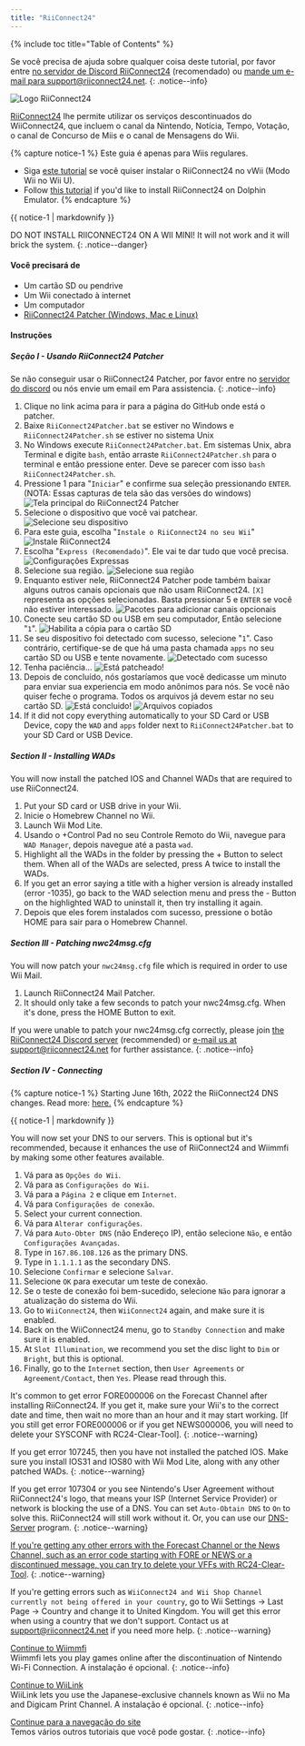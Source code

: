 ```yaml
---
title: "RiiConnect24"
---
```


{% include toc title="Table of Contents" %}

Se você precisa de ajuda sobre qualquer coisa deste tutorial, por favor entre [no servidor de Discord RiiConnect24](https://discord.gg/rc24) (recomendado) ou [mande um e-mail para support@riiconnect24.net](mailto:support@riiconnect24.net).
{: .notice--info}

![Logo RiiConnect24](/images/WiiRC24Logo.jpg)

[RiiConnect24](https://rc24.xyz/) lhe permite utilizar os serviços descontinuados do WiiConnect24, que incluem o canal da Nintendo, Notícia, Tempo, Votação, o canal de Concurso de Miis e o canal de Mensagens do Wii.

{% capture notice-1 %}
Este guia é apenas para Wiis regulares.

- Siga [este tutorial](riiconnect24-vwii) se você quiser instalar o RiiConnect24 no vWii (Modo Wii no Wii U).
- Follow [this tutorial](riiconnect24-dolphin) if you'd like to install RiiConnect24 on Dolphin Emulator.
{% endcapture %}

<div class="notice--warning">{{ notice-1 | markdownify }}</div>

DO NOT INSTALL RIICONNECT24 ON A WII MINI! It will not work and it will brick the system.
{: .notice--danger}

#### Você precisará de

* Um cartão SD ou pendrive
* Um Wii conectado à internet
* Um computador
* [RiiConnect24 Patcher (Windows, Mac e Linux)](https://github.com/RiiConnect24/RiiConnect24-Patcher/releases)

#### Instruções

##### Seção I - Usando RiiConnect24 Patcher

Se não conseguir usar o RiiConnect24 Patcher, por favor entre no [ servidor do discord](https://discord.gg/rc24) ou nós envie um email em[](mailto:support@riiconnect24.net) Para assistencia.
{: .notice--info}

1. Clique no link acima para ir para a página do GitHub onde está o patcher.
2. Baixe `RiiConnect24Patcher.bat` se estiver no Windows e `RiiConnect24Patcher.sh` se estiver no sistema Unix
3. No Windows execute `RiiConnect24Patcher.bat`. Em sistemas Unix, abra Terminal e digite `bash`, então arraste `RiiConnect24Patcher.sh` para o terminal e então pressione enter. Deve se parecer com isso `bash RiiConnect24Patcher.sh`.
4. Pressione 1 para "`Iniciar`" e confirme sua seleção pressionando `ENTER`. (NOTA: Essas capturas de tela são das versões do windows) ![Tela principal do RiiConnect24 Patcher](/images/RC24_Patcher/1.JPG)
5. Selecione o dispositivo que você vai patchear. ![Selecione seu dispositivo](/images/RC24_Patcher/2.JPG)
6. Para este guia, escolha "`Instale o RiiConnect24 no seu Wii`" ![Instale RiiConnect24](/images/RC24_Patcher/3.JPG)
7. Escolha "`Express (Recomendado)`". Ele vai te dar tudo que você precisa. ![Configurações Expressas](/images/RC24_Patcher/4.JPG)
8. Selecione sua região. ![Selecione sua região](/images/RC24_Patcher/5.JPG)
9. Enquanto estiver nele, RiiConnect24 Patcher pode também baixar alguns outros canais opcionais que não usam RiiConnect24. `[X]` representa as opções selecionadas. Basta pressionar 5 e `ENTER` se você não estiver interessado. ![Pacotes para adicionar canais opcionais](/images/RC24_Patcher/6.JPG)
10. Conecte seu cartão SD ou USB em seu computador, Então selecione "`1`". ![Habilita a cópia para o cartão SD](/images/RC24_Patcher/7.JPG)
11. Se seu dispositivo foi detectado com sucesso, selecione "`1`". Caso contrário, certifique-se de que há uma pasta chamada `apps` no seu cartão SD ou USB e tente novamente. ![Detectado com sucesso](/images/RC24_Patcher/8.JPG)
12. Tenha paciência... ![Está patcheado!](/images/RC24_Patcher/9.JPG)
13. Depois de concluído, nós gostaríamos que você dedicasse um minuto para enviar sua experiencia em modo anônimos para nós.  Se você não quiser feche o programa. Todos os arquivos já devem estar no seu cartão SD. ![Está concluido!](/images/RC24_Patcher/10.JPG) ![Arquivos copiados](/images/RC24_Patcher/11.PNG)
14. If it did not copy everything automatically to your SD Card or USB Device, copy the `WAD` and `apps` folder next to `RiiConnect24Patcher.bat` to your SD Card or USB Device.

##### Section II - Installing WADs

You will now install the patched IOS and Channel WADs that are required to use RiiConnect24.

1. Put your SD card or USB drive in your Wii.
2. Inicie o Homebrew Channel no Wii.
3. Launch Wii Mod Lite.
4. Usando o +Control Pad no seu Controle Remoto do Wii, navegue para `WAD Manager`, depois navegue até a pasta `wad`.
5. Highlight all the WADs in the folder by pressing the + Button to select them. When all of the WADs are selected, press A twice to install the WADs.
6. If you get an error saying a title with a higher version is already installed (error -1035), go back to the WAD selection menu and press the - Button on the highlighted WAD to uninstall it, then try installing it again.
7. Depois que eles forem instalados com sucesso, pressione o botão HOME para sair para o Homebrew Channel.

##### Section III - Patching nwc24msg.cfg

You will now patch your `nwc24msg.cfg` file which is required in order to use Wii Mail.

1. Launch RiiConnect24 Mail Patcher.
2. It should only take a few seconds to patch your nwc24msg.cfg. When it's done, press the HOME Button to exit.

If you were unable to patch your nwc24msg.cfg correctly, please join [the RiiConnect24 Discord server](https://discord.gg/rc24) (recommended) or [e-mail us at support@riiconnect24.net](mailto:support@riiconnect24.net) for further assistance.
{: .notice--info}

##### Section IV - Connecting

{% capture notice-1 %}
Starting June 16th, 2022 the RiiConnect24 DNS changes. Read more: [here.](riiconnect24-dns-update)
{% endcapture %}

<div class="notice--warning">{{ notice-1 | markdownify }}</div>

You will now set your DNS to our servers. This is optional but it's recommended, because it enhances the use of RiiConnect24 and Wiimmfi by making some other features available.

1. Vá para as `Opções do Wii`.
2. Vá para as `Configurações do Wii`.
3. Vá para a `Página 2` e clique em `Internet`.
4. Vá para `Configurações de conexão`.
5. Select your current connection.
6. Vá para `Alterar configurações`.
7. Vá para `Auto-Obter DNS` (não Endereço IP), então selecione `Não`, e então `Configurações Avançadas`.
8. Type in `167.86.108.126` as the primary DNS.
9. Type in `1.1.1.1` as the secondary DNS.
10. Selecione `Confirmar` e selecione `Salvar`.
11. Selecione `OK` para executar um teste de conexão.
12. Se o teste de conexão foi bem-sucedido, selecione `Não` para ignorar a atualização do sistema do Wii.
13. Go to `WiiConnect24`, then `WiiConnect24` again, and make sure it is enabled.
14. Back on the WiiConnect24 menu, go to `Standby Connection` and make sure it is enabled.
15. At `Slot Illumination`, we recommend you set the disc light to `Dim` or `Bright`, but this is optional.
16. Finally, go to the `Internet` section, then `User Agreements` or `Agreement/Contact`, then `Yes`. Please read through this.

It's common to get error FORE000006 on the Forecast Channel after installing RiiConnect24. If you get it, make sure your Wii's to the correct date and time, then wait no more than an hour and it may start working. [If you still get error FORE000006 or if you get NEWS000006, you will need to delete your SYSCONF with RC24-Clear-Tool].
{: .notice--warning}

If you get error 107245, then you have not installed the patched IOS. Make sure you install IOS31 and IOS80 with Wii Mod Lite, along with any other patched WADs.
{: .notice--warning}

If you get error 107304 or you see Nintendo's User Agreement without RiiConnect24's logo, that means your ISP (Internet Service Provider) or network is blocking the use of a DNS. You can set `Auto-Obtain DNS` to `On` to solve this. RiiConnect24 will still work without it. Or, you can use our [DNS-Server](https://github.com/RiiConnect24/DNS-Server/releases/latest) program.
{: .notice--warning}

[If you're getting any other errors with the Forecast Channel or the News Channel, such as an error code starting with FORE or NEWS or a discontinued message, you can try to delete your VFFs with RC24-Clear-Tool](deleting-vffs).
{: .notice--warning}

If you're getting errors such as `WiiConnect24 and Wii Shop Channel currently not being offered in your country`, go to Wii Settings -> Last Page -> Country and change it to United Kingdom. You will get this error when using a country that we don't support. Contact us at [support@riiconnect24.net](mailto:support@riiconnect24.net) if you need more help.
{: .notice--warning}

[Continue to Wiimmfi](wiimmfi)<br> Wiimmfi lets you play games online after the discontinuation of Nintendo Wi-Fi Connection. A instalação é opcional.
{: .notice--info}

[Continue to WiiLink](wiilink)<br> WiiLink lets you use the Japanese-exclusive channels known as Wii no Ma and Digicam Print Channel. A instalação é opcional.
{: .notice--info}

[Continue para a navegação do site](site-navigation)<br> Temos vários outros tutoriais que você pode gostar.
{: .notice--info}

